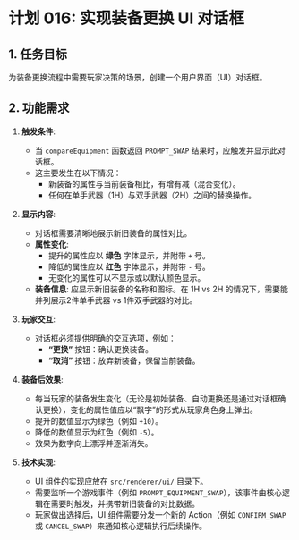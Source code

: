 # 计划 016: 实现装备更换 UI 对话框

## 1. 任务目标

为装备更换流程中需要玩家决策的场景，创建一个用户界面（UI）对话框。

## 2. 功能需求

1.  **触发条件**:
    - 当 `compareEquipment` 函数返回 `PROMPT_SWAP` 结果时，应触发并显示此对话框。
    - 这主要发生在以下情况：
        - 新装备的属性与当前装备相比，有增有减（混合变化）。
        - 任何在单手武器（1H）与双手武器（2H）之间的替换操作。

2.  **显示内容**:
    - 对话框需要清晰地展示新旧装备的属性对比。
    - **属性变化**:
        - 提升的属性应以 **绿色** 字体显示，并附带 `+` 号。
        - 降低的属性应以 **红色** 字体显示，并附带 `-` 号。
        - 无变化的属性可以不显示或以默认颜色显示。
    - **装备信息**: 应显示新旧装备的名称和图标。在 1H vs 2H 的情况下，需要能并列展示2件单手武器 vs 1件双手武器的对比。

3.  **玩家交互**:
    - 对话框必须提供明确的交互选项，例如：
        - **“更换”** 按钮：确认更换装备。
        - **“取消”** 按钮：放弃新装备，保留当前装备。

4.  **装备后效果**:
    - 每当玩家的装备发生变化（无论是初始装备、自动更换还是通过对话框确认更换），变化的属性值应以“飘字”的形式从玩家角色身上弹出。
    - 提升的数值显示为绿色（例如 `+10`）。
    - 降低的数值显示为红色（例如 `-5`）。
    - 效果为数字向上漂浮并逐渐消失。

5.  **技术实现**:
    - UI 组件的实现应放在 `src/renderer/ui/` 目录下。
    - 需要监听一个游戏事件（例如 `PROMPT_EQUIPMENT_SWAP`），该事件由核心逻辑在需要时触发，并携带新旧装备的对比数据。
    - 玩家做出选择后，UI 组件需要分发一个新的 Action（例如 `CONFIRM_SWAP` 或 `CANCEL_SWAP`）来通知核心逻辑执行后续操作。
